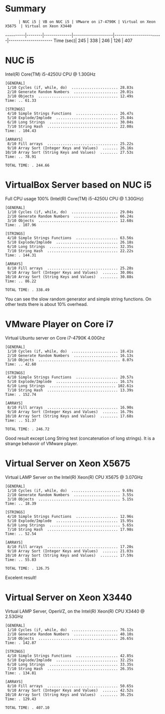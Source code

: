 # Summary

          | NUC i5 | VB on NUC i5 | VMware on i7-4790K | Virtual on Xeon X5675  | Virtual on Xeon X3440
----------|--------|--------------|--------------------|------------------------|----------------------
Time (sec)| 245    | 338          | 246                | 126                    | 407

# NUC i5
Intel(R) Core(TM) i5-4250U CPU @ 1.30GHz
````
[GENERAL]
 1/10 Cycles (if, while, do)  ..................... 28.83s
 2/10 Generate Random Numbers  .................... 20.01s
 3/10 Objects  .................................... 12.49s
Time: .. 61.33

[STRINGS]
 4/10 Simple Strings Functions  ................... 26.47s
 5/10 Explode/Implode  ............................ 25.84s
 6/10 Long Strings  ............................... 30.04s
 7/10 String Hash  ................................ 22.08s
Time: . 104.43

[ARRAYS]
 8/10 Fill arrays  ................................ 25.22s
 9/10 Array Sort (Integer Keys and Values)  ....... 26.16s
10/10 Array Sort (String Keys and Values)  ........ 27.53s
Time: .. 78.91

TOTAL TIME: . 244.66
````

# VirtualBox Server based on NUC i5
Full CPU usage 100% (Intel(R) Core(TM) i5-4250U CPU @ 1.30GHz)
````
[GENERAL]
 1/10 Cycles (if, while, do)  ..................... 29.04s
 2/10 Generate Random Numbers  .................... 66.24s
 3/10 Objects  .................................... 12.68s
Time: . 107.96

[STRINGS]
 4/10 Simple Strings Functions  ................... 63.56s
 5/10 Explode/Implode  ............................ 26.18s
 6/10 Long Strings  ............................... 32.35s
 7/10 String Hash  ................................ 22.22s
Time: . 144.31

[ARRAYS]
 8/10 Fill arrays  ................................ 25.28s
 9/10 Array Sort (Integer Keys and Values)  ....... 30.06s
10/10 Array Sort (String Keys and Values)  ........ 30.88s
Time: .. 86.22

TOTAL TIME: . 338.49
````

You can see the slow random generator and simple string functions. On other tests there is about 10% overhead.

# VMware Player on Core i7
Virtual Ubuntu server on Core i7-4790K 4.00Ghz
````
[GENERAL]
 1/10 Cycles (if, while, do)  ..................... 18.41s
 2/10 Generate Random Numbers  .................... 16.13s
 3/10 Objects  ..................................... 8.07s
Time: .. 42.60

[STRINGS]
 4/10 Simple Strings Functions  ................... 20.57s
 5/10 Explode/Implode  ............................ 16.17s
 6/10 Long Strings  .............................. 102.61s
 7/10 String Hash  ................................ 13.39s
Time: . 152.74

[ARRAYS]
 8/10 Fill arrays  ................................ 16.90s
 9/10 Array Sort (Integer Keys and Values)  ....... 16.79s
10/10 Array Sort (String Keys and Values)  ........ 17.68s
Time: .. 51.37

TOTAL TIME: . 246.72
````

Good result except Long String test (concatenation of long strings). It is a strange behavoir of VMware player.

# Virtual Server on Xeon X5675
Virtual LAMP Server on the Intel(R) Xeon(R) CPU X5675  @ 3.07GHz
````
[GENERAL]
 1/10 Cycles (if, while, do)  ...................... 9.69s
 2/10 Generate Random Numbers  ..................... 3.55s
 3/10 Objects  ..................................... 5.15s
Time: .. 18.39

[STRINGS]
 4/10 Simple Strings Functions  ................... 12.96s
 5/10 Explode/Implode  ............................ 15.95s
 6/10 Long Strings  ................................ 5.65s
 7/10 String Hash  ................................ 17.98s
Time: .. 52.54

[ARRAYS]
 8/10 Fill arrays  ................................ 17.20s
 9/10 Array Sort (Integer Keys and Values)  ....... 21.03s
10/10 Array Sort (String Keys and Values)  ........ 17.59s
Time: .. 55.83

TOTAL TIME: . 126.75
````
Excelent result!

# Virtual Server on Xeon X3440
Virtual LAMP Server, OpenVZ, on the Intel(R) Xeon(R) CPU X3440  @ 2.53GHz
````
[GENERAL]
 1/10 Cycles (if, while, do)  ..................... 76.12s
 2/10 Generate Random Numbers  .................... 40.10s
 3/10 Objects  .................................... 26.65s
Time: . 142.87

[STRINGS]
 4/10 Simple Strings Functions  ................... 42.85s
 5/10 Explode/Implode  ............................ 32.25s
 6/10 Long Strings  ............................... 33.35s
 7/10 String Hash  ................................ 26.35s
Time: . 134.81

[ARRAYS]
 8/10 Fill arrays  ................................ 50.65s
 9/10 Array Sort (Integer Keys and Values)  ....... 42.52s
10/10 Array Sort (String Keys and Values)  ........ 36.25s
Time: . 129.43

TOTAL TIME: . 407.10
````

